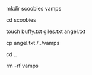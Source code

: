 <!-- Bash (Terminal) Test -->

mkdir scoobies vamps

cd scoobies

touch buffy.txt giles.txt angel.txt

cp angel.txt /../vamps

cd ..

rm -rf vamps